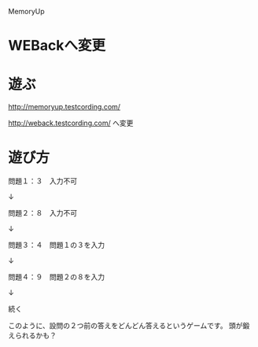 MemoryUp

WEBackへ変更
========


# 遊ぶ

http://memoryup.testcording.com/

http://weback.testcording.com/ へ変更

# 遊び方

問題１：３　入力不可

↓

問題２：８　入力不可

↓

問題３：４　問題１の３を入力

↓

問題４：９　問題２の８を入力

↓

続く

このように、設問の２つ前の答えをどんどん答えるというゲームです。
頭が鍛えられるかも？

